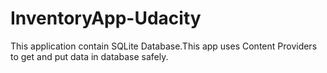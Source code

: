 # InventoryApp-Udacity
This application contain SQLite Database.This app uses Content Providers to get and put data in database safely.
